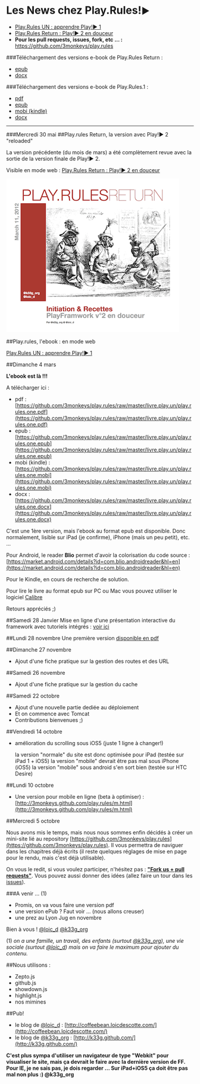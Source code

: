 <div class="bigHighlight">
<h1>Les News chez <strong>Play.Rules!</strong><small>►</small></h1>
<ul>
	<li><a href="http://3monkeys.github.com/play.rules/livre.play.un.web/play.rules.one.html">Play.Rules UN : apprendre Play!► 1</a></li>
	<li><a href="http://3monkeys.github.com/play.rules/livre.play.deux.web/play2.rules.return.html">Play.Rules Return : Play!► 2 en douceur</a></li>
	<li><b>Pour les pull requests, issues, fork, etc ... :</b> <a href="https://github.com/3monkeys/play.rules">https://github.com/3monkeys/play.rules</a></li>
</ul>
</div>

###Téléchargement des versions e-book de Play.Rules Return :

- [epub](https://github.com/3monkeys/play.rules/blob/master/livre.play.deux/play2.rules.return.epub)
- [docx](https://github.com/3monkeys/play.rules/blob/master/livre.play.deux/play2.rules.return.docx)

###Téléchargement des versions e-book de Play.Rules.1 :

- [pdf](https://github.com/3monkeys/play.rules/raw/master/livre.play.un/play.rules.one.pdf)
- [epub](https://github.com/3monkeys/play.rules/raw/master/livre.play.un/play.rules.one.epub)
- [mobi (kindle)](https://github.com/3monkeys/play.rules/raw/master/livre.play.un/play.rules.one.mobi)
- [docx](https://github.com/3monkeys/play.rules/raw/master/livre.play.un/play.rules.one.docx)

---

###Mercredi 30 mai
##Play.rules Return, la version avec Play!► 2 "reloaded"

La version précédente (du mois de mars) a été complètement revue avec la sortie de la version finale de Play!► 2.

Visible en mode web : [Play.Rules Return : Play!► 2 en douceur](http://3monkeys.github.com/play.rules/livre.play.deux.web/play2.rules.return.html)

![](livre.play.deux.web/rsrc/play.rules.min.png)


##Play.rules, l'ebook : en mode web

[Play.Rules UN : apprendre Play!► 1](http://3monkeys.github.com/play.rules/livre.play.un.web/play.rules.one.html)

##Dimanche 4 mars

**L'ebook est là !!!** 

A télécharger ici : 

- pdf : [https://github.com/3monkeys/play.rules/raw/master/livre.play.un/play.rules.one.pdf](https://github.com/3monkeys/play.rules/raw/master/livre.play.un/play.rules.one.pdf)
- epub : [https://github.com/3monkeys/play.rules/raw/master/livre.play.un/play.rules.one.epub](https://github.com/3monkeys/play.rules/raw/master/livre.play.un/play.rules.one.epub)
- mobi (kindle) : [https://github.com/3monkeys/play.rules/raw/master/livre.play.un/play.rules.one.mobi](https://github.com/3monkeys/play.rules/raw/master/livre.play.un/play.rules.one.mobi)
- docx : [https://github.com/3monkeys/play.rules/raw/master/livre.play.un/play.rules.one.docx](https://github.com/3monkeys/play.rules/raw/master/livre.play.un/play.rules.one.docx)


C'est une 1ère version, mais l'ebook au format epub est disponible. Donc normalement, lisible sur iPad (je confirme), iPhone (mais un peu petit), etc. ...

Pour Android, le reader **Blio** permet d'avoir la colorisation du code source : [https://market.android.com/details?id=com.blio.androidreader&hl=en](https://market.android.com/details?id=com.blio.androidreader&hl=en)

Pour le Kindle, en cours de recherche de solution.

Pour lire le livre au format epub sur PC ou Mac vous pouvez utiliser le logiciel [Calibre](http://calibre-ebook.com/download)

Retours appréciés ;)

##Samedi 28 Janvier
Mise en ligne d'une présentation interactive du framework avec tutoriels intégrés : [voir ici](http://3monkeys.github.com/prez.play/)

##Lundi 28 novembre
Une première version [disponible en pdf](https://github.com/3monkeys/play.rules/blob/master/Play.Rules!►%20eBook.pdf?raw=true)

##Dimanche 27 novembre

- Ajout d'une fiche pratique sur la gestion des routes et des URL

##Samedi 26 novembre

- Ajout d'une fiche pratique sur la gestion du cache

##Samedi 22 octobre

- Ajout d'une nouvelle partie dediée au déploiement
- Et on commence avec Tomcat
- Contributions bienvenues ;)

##Vendredi 14 octobre

- amélioration du scrolling sous iOS5 (juste 1 ligne à changer!)

	la version "normale" du site est donc optimisée pour iPad (testée sur iPad 1 + iOS5)
	la version "mobile" devrait être pas mal sous iPhone (iOS5)
	la version "mobile" sous android s'en sort bien (testée sur HTC Desire)

##Lundi 10 octobre

- Une version pour mobile en ligne (beta à optimiser) : [http://3monkeys.github.com/play.rules/m.html](http://3monkeys.github.com/play.rules/m.html)

##Mercredi 5 octobre

Nous avons mis le temps, mais nous nous sommes enfin décidés à créer un mini-site lié au repository [https://github.com/3monkeys/play.rules](https://github.com/3monkeys/play.rules). Il vous permettra de naviguer dans les chapitres déjà écrits (il reste quelques réglages de mise en page pour le rendu, mais c'est déjà utilisable).

On vous le redit, si vous voulez participer, n'hésitez pas : [**"Fork us + pull requests"**](https://github.com/3monkeys/play.rules/fork). Vous pouvez aussi donner des idées (allez faire un tour dans les [issues](https://github.com/3monkeys/play.rules/issues)).

###A venir ... (1)

- Promis, on va vous faire une version pdf
- une version ePub ? Faut voir ... (nous allons creuser)
- une prez au Lyon Jug en novembre


Bien à vous ! [@loic_d](http://twitter.com/#!/loic_d) [@k33g_org](http://twitter.com/#!/k33g_org)

(1) *on a une famille, un travail, des enfants (surtout [@k33g_org](http://twitter.com/#!/k33g_org)), une vie sociale (surtout [@loic_d](http://twitter.com/#!/loic_d)) mais on va faire le maximum pour ajouter du contenu.*

##Nous utilisons :

- Zepto.js
- github.js
- showdown.js
- highlight.js
- nos mimines

##Pub!

- le blog de [@loic_d](http://twitter.com/#!/loic_d) : [http://coffeebean.loicdescotte.com/](http://coffeebean.loicdescotte.com/)
- le blog de [@k33g_org](http://twitter.com/#!/k33g_org) : [http://k33g.github.com/](http://k33g.github.com/)

**C'est plus sympa d'utiliser un navigateur de type "Webkit" pour visualiser le site, mais ça devrait le faire avec la dernière version de FF. Pour IE, je ne sais pas, je dois regarder ... Sur iPad+iOS5 ça doit être pas mal non plus :) @k33g_org**